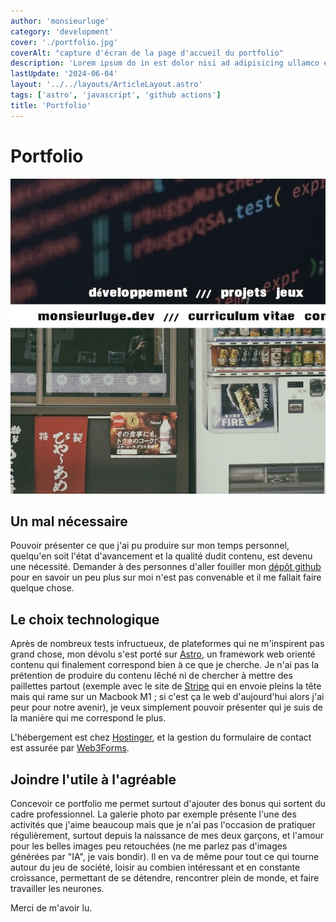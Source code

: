 ```yaml
---
author: 'monsieurluge'
category: 'development'
cover: './portfolio.jpg'
coverAlt: "capture d'écran de la page d'accueil du portfolio"
description: 'Lorem ipsum do in est dolor nisi ad adipisicing ullamco eu exercitation ut qui dolor irure anim dolor dolor id pariatur eu sunt.'
lastUpdate: '2024-06-04'
layout: '../../layouts/ArticleLayout.astro'
tags: ['astro', 'javascript', 'github actions']
title: 'Portfolio'
---
```


# Portfolio

![logo](./portfolio.jpg)

## Un mal nécessaire

Pouvoir présenter ce que j'ai pu produire sur mon temps personnel, quelqu'en soit l'état d'avancement et la qualité dudit contenu, est devenu une nécessité. Demander à des personnes d'aller fouiller mon [dépôt github](https://github.com/monsieurluge) pour en savoir un peu plus sur moi n'est pas convenable et il me fallait faire quelque chose.

## Le choix technologique

Après de nombreux tests infructueux, de plateformes qui ne m'inspirent pas grand chose, mon dévolu s'est porté sur [Astro](https://astro.build/), un framework web orienté contenu qui finalement correspond bien à ce que je cherche. Je n'ai pas la prétention de produire du contenu lêché ni de chercher à mettre des paillettes partout (exemple avec le site de [Stripe](https://beta.stripe.dev) qui en envoie pleins la tête mais qui rame sur un Macbook M1 ; si c'est ça le web d'aujourd'hui alors j'ai peur pour notre avenir), je veux simplement pouvoir présenter qui je suis de la manière qui me correspond le plus.

L'hébergement est chez [Hostinger](https://www.hostinger.fr/), et la gestion du formulaire de contact est assurée par [Web3Forms](https://web3forms.com/).

## Joindre l'utile à l'agréable

Concevoir ce portfolio me permet surtout d'ajouter des bonus qui sortent du cadre professionnel. La galerie photo par exemple présente l'une des activités que j'aime beaucoup mais que je n'ai pas l'occasion de pratiquer régulièrement, surtout depuis la naissance de mes deux garçons, et l'amour pour les belles images peu retouchées (ne me parlez pas d'images générées par "IA", je vais bondir). Il en va de même pour tout ce qui tourne autour du jeu de société, loisir au combien intéressant et en constante croissance, permettant de se détendre, rencontrer plein de monde, et faire travailler les neurones.

Merci de m'avoir lu.
